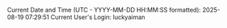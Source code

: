Current Date and Time (UTC - YYYY-MM-DD HH:MM:SS formatted): 2025-08-19 07:29:51
Current User's Login: luckyaiman
